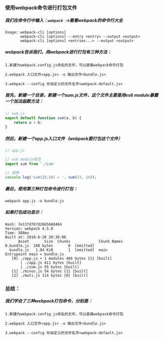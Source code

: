 ### 使用webpack命令进行打包文件

##### 我们在命令行中输入：`webpack -h`看看webpack的命令行大全

```
Usage: webpack-cli [options]
       webpack-cli [options] --entry <entry> --output <output>
       webpack-cli [options] <entries...> --output <output>
```

##### webpack告诉我们，用webpack进行打包有三种方法：

```
1.新建为webpack.config.js命名的文件，可以直接webpack命令打包

2.webpack 入口文件<app.js> -o 输出文件<bundle.js>

3.webpack --config 你自定义的文件名字<webpack-default.js>
```

##### 首先，新建一个目录，新建一个sum.js文件，这个文件主要是用es6 module暴露一个加法函数方法：

```js
// sum.js
export default function sum(a, b) {
    return a + b;
}
```

##### 然后，新建一个app.js入口文件（webpack要打包这个文件）

```js
// app.js

// es6 module规范
import sum from './sum'

// 调用
console.log('sum(23,24) = ', sum(23, 24));
```

##### 最后，使用第三种打包命令进行打包：

```
webpack app.js -o bundle.js
```

##### 如果打包成功显示：

```
Hash: 7e137d767d2665688484
Version: webpack 4.5.0
Time: 588ms
Built at: 2018-6-20 20:30:06
      Asset       Size  Chunks             Chunk Names
0.bundle.js  188 bytes       0  [emitted]
  bundle.js   1.84 KiB       1  [emitted]  main
Entrypoint main = bundle.js
   [0] ./app.js + 1 modules 466 bytes {1} [built]
       | ./app.js 411 bytes [built]
       | ./sum.js 55 bytes [built]
   [1] ./minus.js 54 bytes {1} [built]
   [2] ./muti.js 114 bytes {0} [built]
```

### 总结：

##### 我们学会了三种webpack打包命令，分别是：

```
1.新建为webpack.config.js命名的文件，可以直接webpack命令打包

2.webpack 入口文件<app.js> -o 输出文件<bundle.js>

3.webpack --config 你自定义的文件名字<webpack-default.js>
```